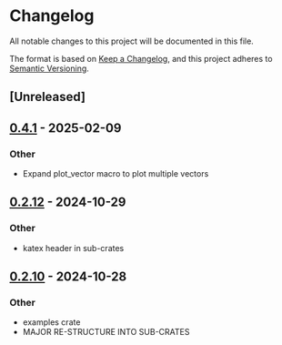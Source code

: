 # Changelog
All notable changes to this project will be documented in this file.

The format is based on [Keep a Changelog](https://keepachangelog.com/en/1.0.0/),
and this project adheres to [Semantic Versioning](https://semver.org/spec/v2.0.0.html).

## [Unreleased]

## [0.4.1](https://github.com/avhz/RustQuant/compare/RustQuant_utils-v0.4.0...RustQuant_utils-v0.4.1) - 2025-02-09

### Other

- Expand plot_vector macro to plot multiple vectors

## [0.2.12](https://github.com/avhz/RustQuant/compare/RustQuant_utils-v0.2.11...RustQuant_utils-v0.2.12) - 2024-10-29

### Other

- katex header in sub-crates

## [0.2.10](https://github.com/avhz/RustQuant/compare/RustQuant_utils-v0.2.9...RustQuant_utils-v0.2.10) - 2024-10-28

### Other
- examples crate
- MAJOR RE-STRUCTURE INTO SUB-CRATES
